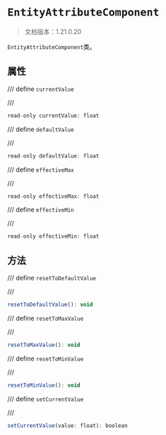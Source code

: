 # `EntityAttributeComponent`

> 文档版本：1.21.0.20

`EntityAttributeComponent`类。

## 属性

/// define
`currentValue`


///

```js
read-only currentValue: float
```


/// define
`defaultValue`


///

```js
read-only defaultValue: float
```


/// define
`effectiveMax`


///

```js
read-only effectiveMax: float
```


/// define
`effectiveMin`


///

```js
read-only effectiveMin: float
```


## 方法

/// define
`resetToDefaultValue`


///

```js
resetToDefaultValue(): void
```


/// define
`resetToMaxValue`


///

```js
resetToMaxValue(): void
```


/// define
`resetToMinValue`


///

```js
resetToMinValue(): void
```


/// define
`setCurrentValue`


///

```js
setCurrentValue(value: float): boolean
```

